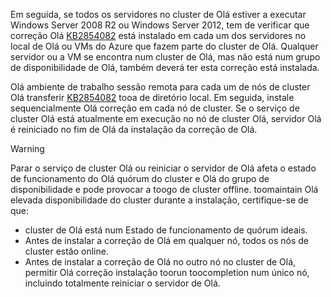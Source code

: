 Em seguida, se todos os servidores no cluster de Olá estiver a executar Windows Server 2008 R2 ou Windows Server 2012, tem de verificar que correção Olá [KB2854082](http://support.microsoft.com/kb/2854082) está instalado em cada um dos servidores no local de Olá ou VMs do Azure que fazem parte do cluster de Olá. Qualquer servidor ou a VM se encontra num cluster de Olá, mas não está num grupo de disponibilidade de Olá, também deverá ter esta correção está instalada.

Olá ambiente de trabalho sessão remota para cada um de nós de cluster Olá transferir [KB2854082](http://support.microsoft.com/kb/2854082) tooa de diretório local. Em seguida, instale sequencialmente Olá correção em cada nó de cluster. Se o serviço de cluster Olá está atualmente em execução no nó de cluster Olá, servidor Olá é reiniciado no fim de Olá da instalação da correção de Olá.

> [!WARNING]
> Parar o serviço de cluster Olá ou reiniciar o servidor de Olá afeta o estado de funcionamento do Olá quórum do cluster e Olá do grupo de disponibilidade e pode provocar a toogo de cluster offline. toomaintain Olá elevada disponibilidade do cluster durante a instalação, certifique-se de que:
> 
> * cluster de Olá está num Estado de funcionamento de quórum ideais. 
> * Antes de instalar a correção de Olá em qualquer nó, todos os nós de cluster estão online.
> * Antes de instalar a correção de Olá no outro nó no cluster de Olá, permitir Olá correção instalação toorun toocompletion num único nó, incluindo totalmente reiniciar o servidor de Olá.
> 
> 

